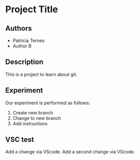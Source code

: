 # Project Title

## Authors

- Patricia Ternes
- Author B

## Description

This is a project to learn about git.

## Experiment

Our experiment is performed as follows:

1. Create new branch
2. Change to new branch
3. Add instructions

## VSC test

Add a change via VScode.
Add a second change via VScode.
